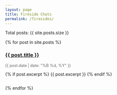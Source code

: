 ```yaml
---
layout: page
title: Fireside Chats
permalink: /firesides/
---
```


<!-- Debug: Show total posts count -->
<p>Total posts: {{ site.posts.size }}</p>

{% for post in site.posts %}
  <div style="margin-bottom: 2em;">
    <h3><a href="{{ post.url }}">{{ post.title }}</a></h3>
    <p style="color: #666; font-size: 0.9em;">{{ post.date | date: "%B %d, %Y" }}</p>
    {% if post.excerpt %}
      {{ post.excerpt }}
    {% endif %}
  </div>
{% endfor %}
